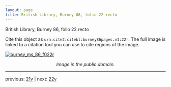```yaml
---
layout: page
title: British Library, Burney 86, folio 22 recto
---
```


British Library, Burney 86, folio 22 recto

Cite this object as `urn:cite2:citebl:burney86pages.v1:22r`.  The full image is linked to a citation tool you can use to cite regions of the image.

[![burney_ms_86_f022r](http://www.homermultitext.org/iipsrv?IIIF=/project/homer/pyramidal/deepzoom/citebl/burney86imgs/v1/burney_ms_86_f022r.tif/full/800,/0/default.jpg)](http://www.homermultitext.org/ict2/?urn=urn:cite2:citebl:burney86imgs.v1:burney_ms_86_f022r) 

<p style="text-align: center; font-style: italic;">Image in the public domain.</p>

---

previous: [21v](../21v/) | next: [22v](../22v/)